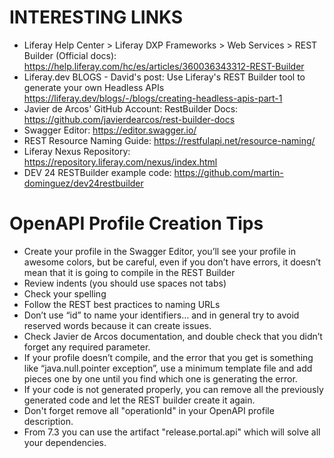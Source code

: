 # INTERESTING LINKS
* Liferay Help Center > Liferay DXP Frameworks > Web Services > REST Builder (Official docs): https://help.liferay.com/hc/es/articles/360036343312-REST-Builder
* Liferay.dev BLOGS - David's post: Use Liferay's REST Builder tool to generate your own Headless APIs https://liferay.dev/blogs/-/blogs/creating-headless-apis-part-1
* Javier de Arcos' GitHub Account: RestBuilder Docs: https://github.com/javierdearcos/rest-builder-docs
* Swagger Editor: https://editor.swagger.io/
* REST Resource Naming Guide: https://restfulapi.net/resource-naming/
* Liferay Nexus Repository: https://repository.liferay.com/nexus/index.html
* DEV 24 RESTBuilder example code: https://github.com/martin-dominguez/dev24restbuilder

# OpenAPI Profile Creation Tips
* Create your profile in the Swagger Editor, you’ll see your profile in awesome colors, but be careful, even if you don’t have errors, it doesn’t mean that it is going to compile in the REST Builder
* Review indents (you should use spaces not tabs)
* Check your spelling
* Follow the REST best practices to naming URLs
* Don’t use “id” to name your identifiers… and in general try to avoid reserved words because it can create issues.
* Check Javier de Arcos documentation, and double check that you didn’t forget any required parameter.
* If your profile doesn’t compile, and the error that you get is something like “java.null.pointer exception”, use a minimum template file and add pieces one by one until you find which one is generating the error.
* If your code is not generated properly, you can remove all the previously generated code and let the REST builder create it again.
* Don't forget remove all "operationId" in your OpenAPI profile description.
* From 7.3 you can use the artifact "release.portal.api" which will solve all your dependencies.
